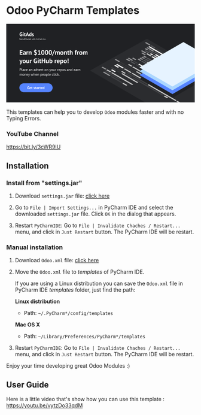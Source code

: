 # Odoo PyCharm Templates

[![Ad](ads/720X300-2.png)](https://tracking.gitads.io/?campaign=gitads&repo=testrepo&redirect=gitads.io)



This templates can help you to develop `Odoo` modules faster and with no Typing Errors.

### YouTube Channel
https://bit.ly/3cWR9IU

## Installation

### Install from "settings.jar"

1. Download `settings.jar` file: [click here](https://github.com/mohamedmagdy/odoo-pycharm-templates/raw/master/settings.jar)

1. Go to `File | Import Settings...` in PyCharm IDE and select the downloaded `settings.jar` file. Click `OK` in the dialog that appears.

1. Restart `PyCharmIDE`: Go to `File | Invalidate Chaches / Restart...` menu, and click in `Just Restart` button. The PyCharm IDE will be restart.

### Manual installation

1. Download `Odoo.xml` file: [click here](https://github.com/mohamedmagdy/odoo-pycharm-templates/raw/master/Odoo.xml)

1. Move the `Odoo.xml` file to *templates* of PyCharm IDE.

    If you are using a Linux distribution you can save the `Odoo.xml` file in PyCharm IDE *templates* folder, just find the path:

    **Linux distribution**
    * Path: `~/.PyCharm*/config/templates`

    **Mac OS X**
    * Path: `~/Library/Preferences/PyCharm*/templates`

1. Restart `PyCharmIDE`: Go to `File | Invalidate Chaches / Restart...` menu, and click in `Just Restart` button. The PyCharm IDE will be restart.

Enjoy your time developing great Odoo Modules :)

## User Guide

Here is a little video that's show how you can use this template : https://youtu.be/vytzDo33qdM
